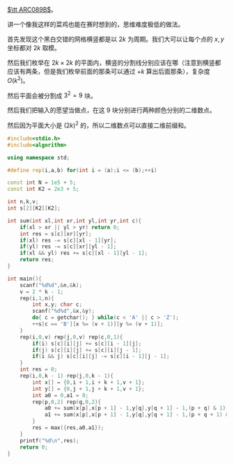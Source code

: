 [$\tt ARC089B$](/problem/AT3876)。

讲一个像我这样的菜鸡也能在赛时想到的，思维难度极低的做法。

首先发现这个黑白交错的网格横竖都是以 $2k$ 为周期。我们大可以让每个点的 $x,y$ 坐标都对 $2k$ 取模。

然后我们枚举在 $2k\times2k$ 的平面内，横竖的分割线分别应该在哪（注意到横竖都应该有两条，但是我们枚举前面的那条可以通过 $+k$ 算出后面那条），复杂度 $O(k^2)$。

然后平面会被分割成 $3^2=9$ 块。

然后我们把输入的愿望当做点，在这 $9$ 块分别进行两种颜色分别的二维数点。

然后因为平面大小是 $(2k)^2$ 的，所以二维数点可以直接二维前缀和。

```cpp
#include<stdio.h>
#include<algorithm>

using namespace std;

#define rep(i,a,b) for(int i = (a);i <= (b);++i)

const int N = 1e5 + 5;
const int K2 = 2e3 + 5;

int n,k,v;
int s[2][K2][K2];

int sum(int xl,int xr,int yl,int yr,int c){
	if(xl > xr || yl > yr) return 0;
	int res = s[c][xr][yr];
	if(xl) res -= s[c][xl - 1][yr];
	if(yl) res -= s[c][xr][yl - 1];
	if(xl && yl) res += s[c][xl - 1][yl - 1];
	return res;
}

int main(){
	scanf("%d%d",&n,&k);
	v = 2 * k - 1;
	rep(i,1,n){
		int x,y; char c;
		scanf("%d%d",&x,&y);
		do{ c = getchar(); } while(c < 'A' || c > 'Z');
		++s[c == 'B'][x %= (v + 1)][y %= (v + 1)];
	}
	rep(i,0,v) rep(j,0,v) rep(c,0,1){
		if(i) s[c][i][j] += s[c][i - 1][j];
		if(j) s[c][i][j] += s[c][i][j - 1];
		if(i && j) s[c][i][j] -= s[c][i - 1][j - 1];
    }
	int res = 0;
	rep(i,0,k - 1) rep(j,0,k - 1){
		int x[] = {0,i + 1,i + k + 1,v + 1};
		int y[] = {0,j + 1,j + k + 1,v + 1};
		int a0 = 0,a1 = 0;
		rep(p,0,2) rep(q,0,2){
			a0 += sum(x[p],x[p + 1] - 1,y[q],y[q + 1] - 1,(p + q) & 1);
			a1 += sum(x[p],x[p + 1] - 1,y[q],y[q + 1] - 1,(p + q + 1) & 1);
		}
		res = max({res,a0,a1});
	}
	printf("%d\n",res);
	return 0;
}
```